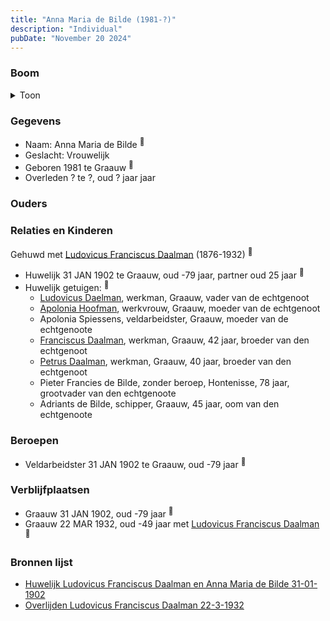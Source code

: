 ```yaml
---
title: "Anna Maria de Bilde (1981-?)"
description: "Individual"
pubDate: "November 20 2024"
---
```


### Boom
<details><summary>Toon</summary>

![test](https://www.plantuml.com/plantuml/svg/ZP9DJm8n48Rl_HKJE7WYsTsY0Y5yhB968iOOFPFPxGZDTblITYM4yDyjdt8otYRJzttdcKb7pgFrTQMOAwLUeSKASYpAXJMr5Wz66GlUedRXYRHdIoa82caBHSUQgfNVG4LLJjOTMywJ9UCtAs9NgOL2vs3B020rLf3zMCgYrEHSlr-Xr8C1SBPZx0RU3gCSOqTBOwmrmWojH0ZfgLI26e0EdgCeQSTmiJUpTC8dFCpOVabIOWVzNexvPfuRxnNr1X1tEp4yMSHwVQLnPQtK7BMO5zOubvi05SH36EvvJX0ljJ3VigWTPE4SXNJxyX5HLQWlDBmDq9pmx3PB_wBWCFryXRXpV_Tlc2I1sVWzBC2JisTtHkltrYI4r8kWup5Cno6x6oK7gYoAeWw7ffABfT-GKcOTo7RiTBjMwwHW9_pV1XkH5k5Z_000)
</details>

### Gegevens
- Naam: Anna Maria de Bilde <sup><a href="../s00399/" style="text-decoration:none" title="Huwelijk Ludovicus Franciscus Daalman en Anna Maria de Bilde 31-01-1902">:link:</a></sup>
- Geslacht: Vrouwelijk
- Geboren 1981 te Graauw <sup><a href="../s00399/" style="text-decoration:none" title="Huwelijk Ludovicus Franciscus Daalman en Anna Maria de Bilde 31-01-1902">:link:</a></sup>
- Overleden ? te ?, oud ? jaar jaar 

### Ouders

### Relaties en Kinderen

Gehuwd met [Ludovicus Franciscus Daalman](../i00234/) (1876-1932) <sup><a href="../s00399/" style="text-decoration:none" title="Huwelijk Ludovicus Franciscus Daalman en Anna Maria de Bilde 31-01-1902">:link:</a></sup>
- Huwelijk 31 JAN 1902 te Graauw, oud -79 jaar, partner oud 25 jaar <sup><a href="../s00399/" style="text-decoration:none" title="Huwelijk Ludovicus Franciscus Daalman en Anna Maria de Bilde 31-01-1902">:link:</a></sup>
- Huwelijk getuigen:  <sup><a href="../s00399/" style="text-decoration:none" title="Huwelijk Ludovicus Franciscus Daalman en Anna Maria de Bilde 31-01-1902">:link:</a></sup>
  - [Ludovicus Daelman](../i00029/), werkman, Graauw, vader van de echtgenoot
  - [Apolonia Hoofman](../i00028/), werkvrouw, Graauw, moeder van de echtgenoot
  - Apolonia Spiessens, veldarbeidster, Graauw, moeder van de echtgenoote
  - [Franciscus Daalman](../i00227/), werkman, Graauw, 42 jaar, broeder van den echtgenoot
  - [Petrus Daalman](../i00228/), werkman, Graauw, 40 jaar, broeder van den echtgenoot
  - Pieter Francies de Bilde, zonder beroep, Hontenisse, 78 jaar, grootvader van den echtgenoote
  - Adriants de Bilde, schipper, Graauw, 45 jaar, oom van den echtgenoote

### Beroepen
- Veldarbeidster 31 JAN 1902 te Graauw, oud -79 jaar <sup><a href="../s00399/" style="text-decoration:none" title="Huwelijk Ludovicus Franciscus Daalman en Anna Maria de Bilde 31-01-1902">:link:</a></sup>

### Verblijfplaatsen
- Graauw  31 JAN 1902, oud -79 jaar  <sup><a href="../s00399/" style="text-decoration:none" title="Huwelijk Ludovicus Franciscus Daalman en Anna Maria de Bilde 31-01-1902">:link:</a></sup>
- Graauw  22 MAR 1932, oud -49 jaar met [Ludovicus Franciscus Daalman](../i00234/) <sup><a href="../s00403/" style="text-decoration:none" title="Overlijden Ludovicus Franciscus Daalman 22-3-1932">:link:</a></sup>

### Bronnen lijst
- [Huwelijk Ludovicus Franciscus Daalman en Anna Maria de Bilde 31-01-1902](../s00399/)
- [Overlijden Ludovicus Franciscus Daalman 22-3-1932](../s00403/)
